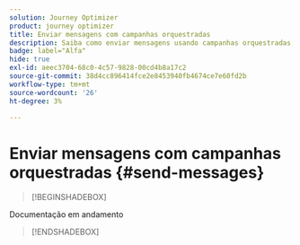 ```yaml
---
solution: Journey Optimizer
product: journey optimizer
title: Enviar mensagens com campanhas orquestradas
description: Saiba como enviar mensagens usando campanhas orquestradas com o Adobe Journey Optimizer.
badge: label="Alfa"
hide: true
exl-id: aeec3704-68c0-4c57-9828-00cd4b8a17c2
source-git-commit: 38d4cc896414fce2e8453940fb4674ce7e60fd2b
workflow-type: tm+mt
source-wordcount: '26'
ht-degree: 3%

---
```


# Enviar mensagens com campanhas orquestradas {#send-messages}

>[!BEGINSHADEBOX]

Documentação em andamento

>[!ENDSHADEBOX]

<!--- done via channel activities:  link to the activities section
- sub-sections for each capability related to messages : experimentation, personalization, simulation, multilingue, ... with links to AJO docs sections for detailed information-->
